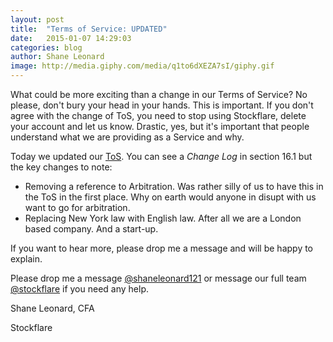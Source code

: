 ```yaml
---
layout: post
title:  "Terms of Service: UPDATED"
date:   2015-01-07 14:29:03
categories: blog
author: Shane Leonard
image: http://media.giphy.com/media/q1to6dXEZA7sI/giphy.gif
---
```


What could be more exciting than a change in our Terms of Service? No please, don't bury your head in your hands. This is important. If you don't agree with the change of ToS, you need to stop using Stockflare, delete your account and let us know. Drastic, yes, but it's important that people understand what we are providing as a Service and why.

Today we updated our [ToS](http://pages.stockflare.com/tos/). You can see a *Change Log* in section 16.1 but the key changes to note:

* Removing a reference to Arbitration. Was rather silly of us to have this in the ToS in the first place. Why on earth would anyone in disupt with us want to go for arbitration. 
* Replacing New York law with English law. After all we are a London based company. And a start-up. 

If you want to hear more, please drop me a message and will be happy to explain.

Please drop me a message [@shaneleonard121](https://twitter.com/shaneleonard121) or message our full team [@stockflare](https://twitter.com/stockflare) if you need any help. 

Shane Leonard, CFA

Stockflare